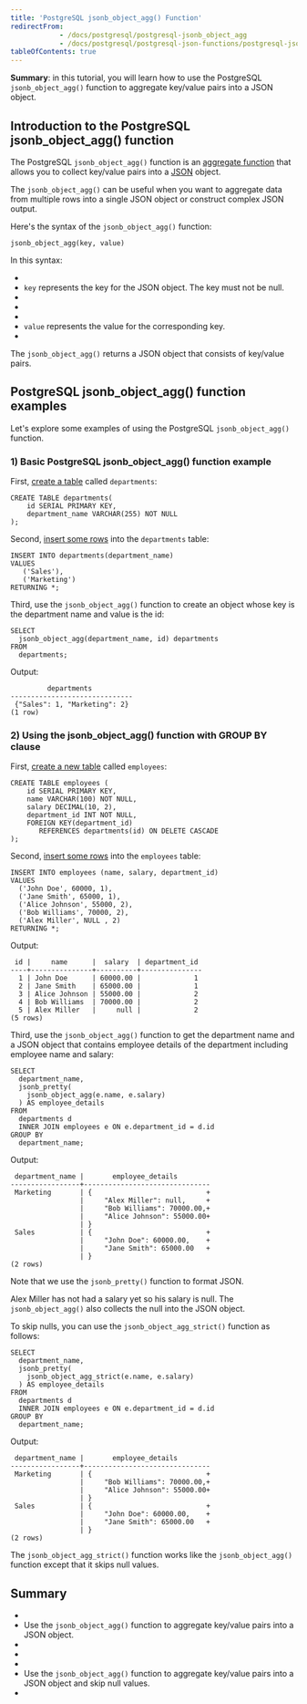 ```yaml
---
title: 'PostgreSQL jsonb_object_agg() Function'
redirectFrom:
            - /docs/postgresql/postgresql-jsonb_object_agg 
            - /docs/postgresql/postgresql-json-functions/postgresql-jsonb_object_agg/
tableOfContents: true
---
```



**Summary**: in this tutorial, you will learn how to use the PostgreSQL `jsonb_object_agg()` function to aggregate key/value pairs into a JSON object.





## Introduction to the PostgreSQL jsonb_object_agg() function





The PostgreSQL `jsonb_object_agg()` function is an [aggregate function](https://www.postgresqltutorial.com/postgresql-aggregate-functions/) that allows you to collect key/value pairs into a [JSON](/docs/postgresql/postgresql-json) object.





The `jsonb_object_agg()` can be useful when you want to aggregate data from multiple rows into a single JSON object or construct complex JSON output.





Here's the syntax of the `jsonb_object_agg()` function:





```
jsonb_object_agg(key, value)
```





In this syntax:





- 
- `key` represents the key for the JSON object. The key must not be null.
- 
-
- 
- `value` represents the value for the corresponding key.
- 





The `jsonb_object_agg()` returns a JSON object that consists of key/value pairs.





## PostgreSQL jsonb_object_agg() function examples





Let's explore some examples of using the PostgreSQL `jsonb_object_agg()` function.





### 1) Basic PostgreSQL jsonb_object_agg() function example





First, [create a table](/docs/postgresql/postgresql-create-table) called `departments`:





```
CREATE TABLE departments(
    id SERIAL PRIMARY KEY,
    department_name VARCHAR(255) NOT NULL
);
```





Second, [insert some rows](/docs/postgresql/postgresql-insert-multiple-rows) into the `departments` table:





```
INSERT INTO departments(department_name)
VALUES
   ('Sales'),
   ('Marketing')
RETURNING *;
```





Third, use the `jsonb_object_agg()` function to create an object whose key is the department name and value is the id:





```
SELECT
  jsonb_object_agg(department_name, id) departments
FROM
  departments;
```





Output:





```
         departments
------------------------------
 {"Sales": 1, "Marketing": 2}
(1 row)
```





### 2) Using the jsonb_object_agg() function with GROUP BY clause





First, [create a new table](/docs/postgresql/postgresql-create-table) called `employees`:





```
CREATE TABLE employees (
    id SERIAL PRIMARY KEY,
    name VARCHAR(100) NOT NULL,
    salary DECIMAL(10, 2),
    department_id INT NOT NULL,
    FOREIGN KEY(department_id)
       REFERENCES departments(id) ON DELETE CASCADE
);
```





Second, [insert some rows](/docs/postgresql/postgresql-insert-multiple-rows) into the `employees` table:





```
INSERT INTO employees (name, salary, department_id)
VALUES
  ('John Doe', 60000, 1),
  ('Jane Smith', 65000, 1),
  ('Alice Johnson', 55000, 2),
  ('Bob Williams', 70000, 2),
  ('Alex Miller', NULL , 2)
RETURNING *;
```





Output:





```
 id |     name      |  salary  | department_id
----+---------------+----------+---------------
  1 | John Doe      | 60000.00 |             1
  2 | Jane Smith    | 65000.00 |             1
  3 | Alice Johnson | 55000.00 |             2
  4 | Bob Williams  | 70000.00 |             2
  5 | Alex Miller   |     null |             2
(5 rows)
```





Third, use the `jsonb_object_agg()` function to get the department name and a JSON object that contains employee details of the department including employee name and salary:





```
SELECT
  department_name,
  jsonb_pretty(
    jsonb_object_agg(e.name, e.salary)
  ) AS employee_details
FROM
  departments d
  INNER JOIN employees e ON e.department_id = d.id
GROUP BY
  department_name;
```





Output:





```
 department_name |       employee_details
-----------------+-------------------------------
 Marketing       | {                            +
                 |     "Alex Miller": null,     +
                 |     "Bob Williams": 70000.00,+
                 |     "Alice Johnson": 55000.00+
                 | }
 Sales           | {                            +
                 |     "John Doe": 60000.00,    +
                 |     "Jane Smith": 65000.00   +
                 | }
(2 rows)
```





Note that we use the `jsonb_pretty()` function to format JSON.





Alex Miller has not had a salary yet so his salary is null. The `jsonb_object_agg()` also collects the null into the JSON object.





To skip nulls, you can use the `jsonb_object_agg_strict()` function as follows:





```
SELECT
  department_name,
  jsonb_pretty(
    jsonb_object_agg_strict(e.name, e.salary)
  ) AS employee_details
FROM
  departments d
  INNER JOIN employees e ON e.department_id = d.id
GROUP BY
  department_name;
```





Output:





```
 department_name |       employee_details
-----------------+-------------------------------
 Marketing       | {                            +
                 |     "Bob Williams": 70000.00,+
                 |     "Alice Johnson": 55000.00+
                 | }
 Sales           | {                            +
                 |     "John Doe": 60000.00,    +
                 |     "Jane Smith": 65000.00   +
                 | }
(2 rows)
```





The `jsonb_object_agg_strict()` function works like the `jsonb_object_agg()` function except that it skips null values.





## Summary





- 
- Use the `jsonb_object_agg()` function to aggregate key/value pairs into a JSON object.
- 
-
- 
- Use the `jsonb_object_agg()` function to aggregate key/value pairs into a JSON object and skip null values.
- 


